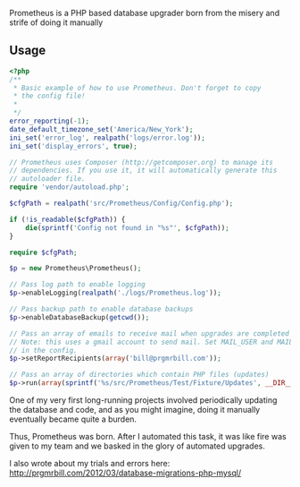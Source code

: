 Prometheus is a PHP based database upgrader born from the misery and strife of doing it manually

Usage
-----
```php
<?php
/**
 * Basic example of how to use Prometheus. Don't forget to copy
 * the config file!
 *
 */
error_reporting(-1);
date_default_timezone_set('America/New_York');
ini_set('error_log', realpath('logs/error.log'));
ini_set('display_errors', true);

// Prometheus uses Composer (http://getcomposer.org) to manage its
// dependencies. If you use it, it will automatically generate this
// autoloader file.
require 'vendor/autoload.php';

$cfgPath = realpath('src/Prometheus/Config/Config.php');

if (!is_readable($cfgPath)) {
    die(sprintf('Config not found in "%s"', $cfgPath));
}

require $cfgPath;

$p = new Prometheus\Prometheus();

// Pass log path to enable logging
$p->enableLogging(realpath('./logs/Prometheus.log'));  

// Pass backup path to enable database backups
$p->enableDatabaseBackup(getcwd());

// Pass an array of emails to receive mail when upgrades are completed
// Note: this uses a gmail account to send mail. Set MAIL_USER and MAIL_PASSWORD
// in the config.
$p->setReportRecipients(array('bill@prgmrbill.com'));

// Pass an array of directories which contain PHP files (updates)
$p->run(array(sprintf('%s/src/Prometheus/Test/Fixture/Updates', __DIR__)));

```


One of my very first long-running projects involved periodically updating the database and code,
and as you might imagine, doing it manually eventually became quite a burden.

Thus, Prometheus was born. After I automated this task, it was like fire was given to my team and
we basked in the glory of automated upgrades.

I also wrote about my trials and errors here: http://prgmrbill.com/2012/03/database-migrations-php-mysql/